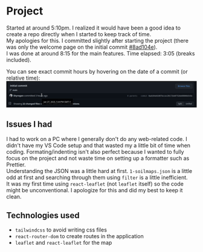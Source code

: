 # Project

Started at around 5:10pm. I realized it would have been a good idea to create a repo directly when I started to keep track of time.  
My apologies for this. I committed slightly after starting the project (there was only the welcome page on the initial commit [#8ad104e](https://github.com/Shyrogan/myeasyfarm-test/commit/8ad104e61007bccec29172bd0752bb08086b543c)).  
I was done at around 8:15 for the main features. Time elapsed: 3:05 (breaks included).  

You can see exact commit hours by hovering on the date of a commit (or relative time):   
![see time](./see_commit_time.png)

## Issues I had

I had to work on a PC where I generally don't do any web-related code. I didn't have my VS Code setup and that wasted my a little bit of time when coding. Formating/indenting isn't also perfect because I wanted to fully focus on the project and not waste time on setting up a formatter such as Prettier.  
Understanding the JSON was a little hard at first. `1-soilmaps.json` is a little odd at first and searching through them using `filter` is a little inefficient.  
It was my first time using `react-leaflet` (not `leaflet` itself) so the code might be unconventional. I apologize for this and did my best to keep it clean.

## Technologies used

- `tailwindcss` to avoid writing css files  
- `react-router-dom` to create routes in the application  
- `leaflet` and `react-leaflet` for the map  